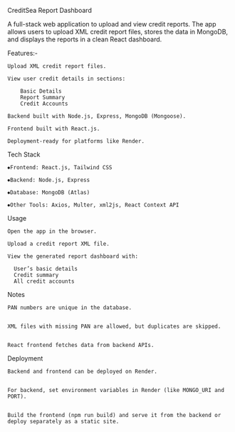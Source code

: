 CreditSea Report Dashboard

A full-stack web application to upload and view credit reports. The app allows users to upload XML credit report files, stores the data in MongoDB, and displays the reports in a clean React dashboard.


Features:-

    Upload XML credit report files.
    
    View user credit details in sections:
    
        Basic Details
        Report Summary
        Credit Accounts
    
    Backend built with Node.js, Express, MongoDB (Mongoose).
    
    Frontend built with React.js.
    
    Deployment-ready for platforms like Render.



Tech Stack

    ⦁Frontend: React.js, Tailwind CSS
    
    ⦁Backend: Node.js, Express
    
    ⦁Database: MongoDB (Atlas)
    
    ⦁Other Tools: Axios, Multer, xml2js, React Context API



Usage

    Open the app in the browser.
    
    Upload a credit report XML file.
    
    View the generated report dashboard with:
    
      User’s basic details
      Credit summary
      All credit accounts



Notes

  
    PAN numbers are unique in the database.
    
    
    XML files with missing PAN are allowed, but duplicates are skipped.
    
    
    React frontend fetches data from backend APIs.


Deployment

    
    Backend and frontend can be deployed on Render.
    
    
    For backend, set environment variables in Render (like MONGO_URI and PORT).
    
    
    Build the frontend (npm run build) and serve it from the backend or deploy separately as a static site.


